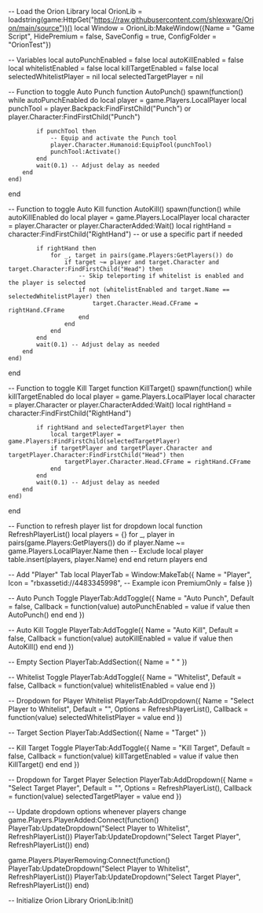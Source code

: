 -- Load the Orion Library
local OrionLib = loadstring(game:HttpGet("https://raw.githubusercontent.com/shlexware/Orion/main/source"))()
local Window = OrionLib:MakeWindow({Name = "Game Script", HidePremium = false, SaveConfig = true, ConfigFolder = "OrionTest"})

-- Variables
local autoPunchEnabled = false
local autoKillEnabled = false
local whitelistEnabled = false
local killTargetEnabled = false
local selectedWhitelistPlayer = nil
local selectedTargetPlayer = nil

-- Function to toggle Auto Punch
function AutoPunch()
    spawn(function()
        while autoPunchEnabled do
            local player = game.Players.LocalPlayer
            local punchTool = player.Backpack:FindFirstChild("Punch") or player.Character:FindFirstChild("Punch")
            
            if punchTool then
                -- Equip and activate the Punch tool
                player.Character.Humanoid:EquipTool(punchTool)
                punchTool:Activate()
            end
            wait(0.1) -- Adjust delay as needed
        end
    end)
end

-- Function to toggle Auto Kill
function AutoKill()
    spawn(function()
        while autoKillEnabled do
            local player = game.Players.LocalPlayer
            local character = player.Character or player.CharacterAdded:Wait()
            local rightHand = character:FindFirstChild("RightHand") -- or use a specific part if needed

            if rightHand then
                for _, target in pairs(game.Players:GetPlayers()) do
                    if target ~= player and target.Character and target.Character:FindFirstChild("Head") then
                        -- Skip teleporting if whitelist is enabled and the player is selected
                        if not (whitelistEnabled and target.Name == selectedWhitelistPlayer) then
                            target.Character.Head.CFrame = rightHand.CFrame
                        end
                    end
                end
            end
            wait(0.1) -- Adjust delay as needed
        end
    end)
end

-- Function to toggle Kill Target
function KillTarget()
    spawn(function()
        while killTargetEnabled do
            local player = game.Players.LocalPlayer
            local character = player.Character or player.CharacterAdded:Wait()
            local rightHand = character:FindFirstChild("RightHand")

            if rightHand and selectedTargetPlayer then
                local targetPlayer = game.Players:FindFirstChild(selectedTargetPlayer)
                if targetPlayer and targetPlayer.Character and targetPlayer.Character:FindFirstChild("Head") then
                    targetPlayer.Character.Head.CFrame = rightHand.CFrame
                end
            end
            wait(0.1) -- Adjust delay as needed
        end
    end)
end

-- Function to refresh player list for dropdown
local function RefreshPlayerList()
    local players = {}
    for _, player in pairs(game.Players:GetPlayers()) do
        if player.Name ~= game.Players.LocalPlayer.Name then -- Exclude local player
            table.insert(players, player.Name)
        end
    end
    return players
end

-- Add "Player" Tab
local PlayerTab = Window:MakeTab({
    Name = "Player",
    Icon = "rbxassetid://4483345998", -- Example icon
    PremiumOnly = false
})

-- Auto Punch Toggle
PlayerTab:AddToggle({
    Name = "Auto Punch",
    Default = false,
    Callback = function(value)
        autoPunchEnabled = value
        if value then
            AutoPunch()
        end
    end
})

-- Auto Kill Toggle
PlayerTab:AddToggle({
    Name = "Auto Kill",
    Default = false,
    Callback = function(value)
        autoKillEnabled = value
        if value then
            AutoKill()
        end
    end
})

-- Empty Section
PlayerTab:AddSection({
    Name = " "
})

-- Whitelist Toggle
PlayerTab:AddToggle({
    Name = "Whitelist",
    Default = false,
    Callback = function(value)
        whitelistEnabled = value
    end
})

-- Dropdown for Player Whitelist
PlayerTab:AddDropdown({
    Name = "Select Player to Whitelist",
    Default = "",
    Options = RefreshPlayerList(),
    Callback = function(value)
        selectedWhitelistPlayer = value
    end
})

-- Target Section
PlayerTab:AddSection({
    Name = "Target"
})

-- Kill Target Toggle
PlayerTab:AddToggle({
    Name = "Kill Target",
    Default = false,
    Callback = function(value)
        killTargetEnabled = value
        if value then
            KillTarget()
        end
    end
})

-- Dropdown for Target Player Selection
PlayerTab:AddDropdown({
    Name = "Select Target Player",
    Default = "",
    Options = RefreshPlayerList(),
    Callback = function(value)
        selectedTargetPlayer = value
    end
})

-- Update dropdown options whenever players change
game.Players.PlayerAdded:Connect(function()
    PlayerTab:UpdateDropdown("Select Player to Whitelist", RefreshPlayerList())
    PlayerTab:UpdateDropdown("Select Target Player", RefreshPlayerList())
end)

game.Players.PlayerRemoving:Connect(function()
    PlayerTab:UpdateDropdown("Select Player to Whitelist", RefreshPlayerList())
    PlayerTab:UpdateDropdown("Select Target Player", RefreshPlayerList())
end)

-- Initialize Orion Library
OrionLib:Init()
